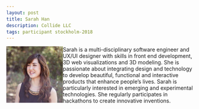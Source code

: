 ```yaml
---
layout: post
title: Sarah Han
description: Collide LLC
tags: participant stockholm-2018
---
```

<img align="left" width="150" height="150" src="/events/2018-04-stockholm/people/han_sarah.png" alt="Sarah Han"/>Sarah is a multi-disciplinary software engineer and UX/UI designer with skills in front end development, 3D web visualizations and 3D modeling. She is passionate about integrating design and technology to develop beautiful, functional and interactive products that enhance people’s lives. Sarah is particularly interested in emerging and experimental technologies. She regularly participates in hackathons to create innovative inventions.